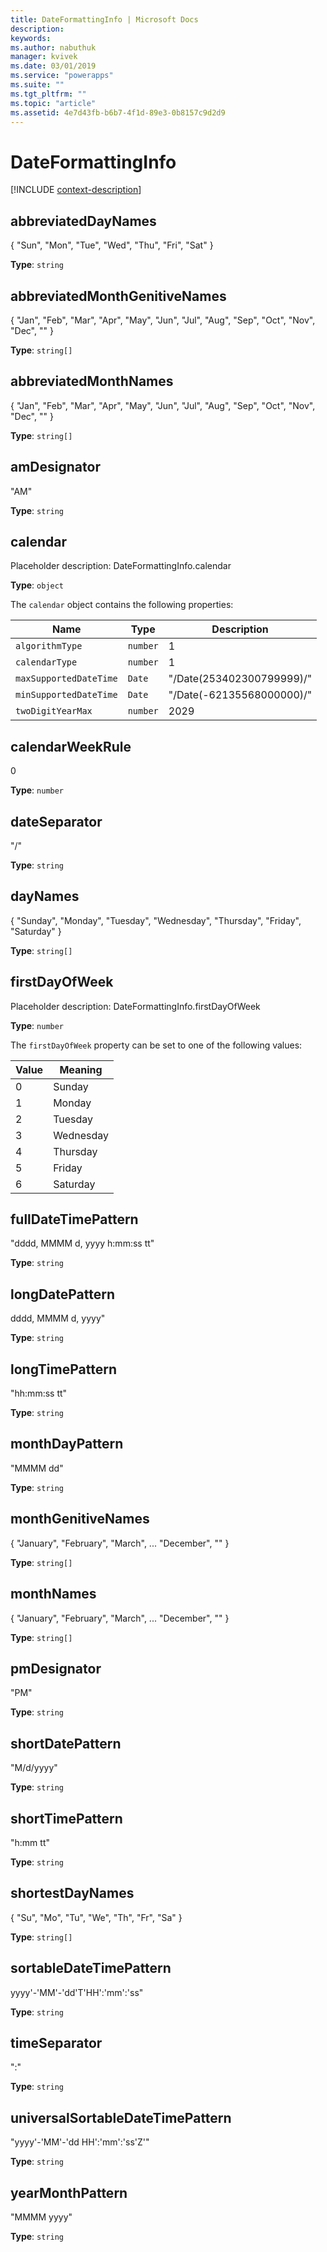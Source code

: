 ```yaml
---
title: DateFormattingInfo | Microsoft Docs
description: 
keywords:
ms.author: nabuthuk
manager: kvivek
ms.date: 03/01/2019
ms.service: "powerapps"
ms.suite: ""
ms.tgt_pltfrm: ""
ms.topic: "article"
ms.assetid: 4e7d43fb-b6b7-4f1d-89e3-0b8157c9d2d9
---
```


# DateFormattingInfo

[!INCLUDE [context-description](includes/dateformattinginfo-description.md)]

## abbreviatedDayNames

{ "Sun", "Mon", "Tue", "Wed", "Thu", "Fri", "Sat" }

**Type**: `string`

## abbreviatedMonthGenitiveNames

{ "Jan", "Feb", "Mar", "Apr", "May", "Jun", "Jul", "Aug", "Sep", "Oct", "Nov", "Dec", "" }

**Type**: `string[]`

## abbreviatedMonthNames

{ "Jan", "Feb", "Mar", "Apr", "May", "Jun", "Jul", "Aug", "Sep", "Oct", "Nov", "Dec", "" }

**Type**: `string[]`

## amDesignator

"AM"

**Type**: `string`

## calendar

Placeholder description: DateFormattingInfo.calendar

**Type**: `object`

The `calendar` object contains the following properties:

|Name|Type|Description|
|--|--|--|
|`algorithmType`|`number`|1|
|`calendarType`|`number`|1|
|`maxSupportedDateTime`|`Date`|"/Date(253402300799999)/"|
|`minSupportedDateTime`|`Date`|"/Date(-62135568000000)/"|
|`twoDigitYearMax`|`number`|2029|

## calendarWeekRule

0

**Type**: `number`

## dateSeparator

"/"

**Type**: `string`

## dayNames

{ "Sunday", "Monday", "Tuesday", "Wednesday", "Thursday", "Friday", "Saturday" }

**Type**: `string[]`

## firstDayOfWeek

Placeholder description: DateFormattingInfo.firstDayOfWeek

**Type**: `number`

<!-- 
The CrmFramework.DayOfWeek enum is not defined in CustomControlExposedInterfaces
So assuming that this must be a number.
 -->

The `firstDayOfWeek` property can be set to one of the following values:

|Value|Meaning|
|--|--|
|0|Sunday|
|1|Monday|
|2|Tuesday|
|3|Wednesday|
|4|Thursday|
|5|Friday|
|6|Saturday|

## fullDateTimePattern

"dddd, MMMM d, yyyy h:mm:ss tt"

**Type**: `string`

## longDatePattern

dddd, MMMM d, yyyy"

**Type**: `string`

## longTimePattern

"hh:mm:ss tt"

**Type**: `string`

## monthDayPattern

"MMMM dd"

**Type**: `string`

## monthGenitiveNames

{ "January", "February", "March", ...  "December", "" }

**Type**: `string[]`

## monthNames

{ "January", "February", "March", ...  "December", "" }

**Type**: `string[]`

## pmDesignator

"PM"

**Type**: `string`

## shortDatePattern

"M/d/yyyy"

**Type**: `string`

## shortTimePattern

"h:mm tt"

**Type**: `string`

## shortestDayNames

{ "Su", "Mo", "Tu", "We", "Th", "Fr", "Sa" }

**Type**: `string[]`

## sortableDateTimePattern

yyyy'-'MM'-'dd'T'HH':'mm':'ss"

**Type**: `string`

## timeSeparator

":"

**Type**: `string`

## universalSortableDateTimePattern

"yyyy'-'MM'-'dd HH':'mm':'ss'Z'"

**Type**: `string`

## yearMonthPattern

"MMMM yyyy"

**Type**: `string`


